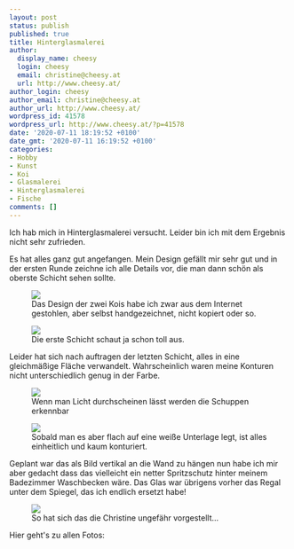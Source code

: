 ```yaml
---
layout: post
status: publish
published: true
title: Hinterglasmalerei
author:
  display_name: cheesy
  login: cheesy
  email: christine@cheesy.at
  url: http://www.cheesy.at/
author_login: cheesy
author_email: christine@cheesy.at
author_url: http://www.cheesy.at/
wordpress_id: 41578
wordpress_url: http://www.cheesy.at/?p=41578
date: '2020-07-11 18:19:52 +0100'
date_gmt: '2020-07-11 16:19:52 +0100'
categories:
- Hobby
- Kunst
- Koi
- Glasmalerei
- Hinterglasmalerei
- Fische
comments: []
---
```

<!-- wp:paragraph -->
Ich hab mich in Hinterglasmalerei versucht. Leider bin ich mit dem Ergebnis nicht sehr zufrieden.
<!-- /wp:paragraph -->
<!-- wp:paragraph -->
Es hat alles ganz gut angefangen. Mein Design gefällt mir sehr gut und in der ersten Runde zeichne ich alle Details vor, die man dann schön als oberste Schicht sehen sollte.
<!-- /wp:paragraph -->
<!-- wp:image {"id":41560} -->
<figure class="wp-block-image"><img src="{% link _fotos/Basteleien/glasmalerei/Glasmalerei-004.jpg %}"><br>
<figcaption>Das Design der zwei Kois habe ich zwar aus dem Internet gestohlen, aber selbst handgezeichnet, nicht kopiert oder so.</figcaption>
</figure>
<!-- /wp:image -->
<!-- wp:image {"id":41562} -->
<figure class="wp-block-image"><img src="{% link _fotos/Basteleien/glasmalerei/Glasmalerei-006.jpg %}"><br>
<figcaption>Die erste Schicht schaut ja schon toll aus.</figcaption>
</figure>
<!-- /wp:image -->
<!-- wp:paragraph -->
Leider hat sich nach auftragen der letzten Schicht, alles in eine gleichmäßige Fläche verwandelt. Wahrscheinlich waren meine Konturen nicht unterschiedlich genug in der Farbe.
<!-- /wp:paragraph -->
<!-- wp:image {"id":41567} -->
<figure class="wp-block-image"><img src="{% link _fotos/Basteleien/glasmalerei/Glasmalerei-011.jpg %}"><br>
<figcaption>Wenn man Licht durchscheinen lässt werden die Schuppen erkennbar</figcaption>
</figure>
<!-- /wp:image -->
<!-- wp:image {"id":41569} -->
<figure class="wp-block-image"><img src="{% link _fotos/Basteleien/glasmalerei/Glasmalerei-013.jpg %}"><br>
<figcaption>Sobald man es aber flach auf eine weiße Unterlage legt, ist alles einheitlich und kaum konturiert.<br></figcaption>
</figure>
<!-- /wp:image -->
<!-- wp:paragraph -->
Geplant war das als Bild vertikal an die Wand zu hängen nun habe ich mir aber gedacht dass das vielleicht ein netter Spritzschutz hinter meinem Badezimmer Waschbecken wäre. Das Glas war übrigens vorher das Regal unter dem Spiegel, das ich endlich ersetzt habe!
<!-- /wp:paragraph -->
<!-- wp:image {"id":41572} -->
<figure class="wp-block-image"><img src="{% link _fotos/Basteleien/glasmalerei/Glasmalerei-016.jpg %}"><br>
<figcaption>So hat sich das die Christine ungefähr vorgestellt...<br></figcaption>
</figure>
<!-- /wp:image -->
<!-- wp:paragraph -->
Hier geht's zu allen Fotos:
<!-- /wp:paragraph -->
<!-- wp:image {"id":41571,"linkDestination":"custom"} -->
<figure class="wp-block-image"><a href="{% link _fotos/Basteleien/glasmalerei/index.md %}"><img src="{% link _fotos/Basteleien/glasmalerei/Glasmalerei-015.jpg %}" alt="" class="wp-image-41571"></a></figure>
<!-- /wp:image -->
